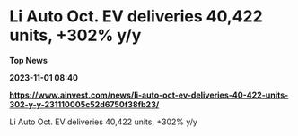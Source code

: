 # Li Auto Oct. EV deliveries 40,422 units, +302% y/y
**Top News**

**2023-11-01 08:40**

**https://www.ainvest.com/news/li-auto-oct-ev-deliveries-40-422-units-302-y-y-231110005c52d6750f38fb23/**

Li Auto Oct. EV deliveries 40,422 units, +302% y/y